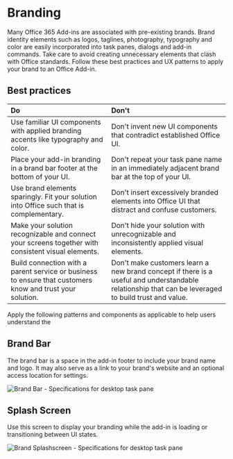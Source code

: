 # Branding

Many Office 365 Add-ins are associated with pre-existing brands. Brand identity elements such as logos, taglines, photography, typography and color are easily incorporated into task panes, dialogs and add-in commands. Take care to avoid creating unnecessary elements that clash with Office standards. Follow these best practices and UX patterns to apply your brand to an Office Add-in.

## Best practices

|Do |Don't|
|:---- |:----|
|Use familiar UI components with applied branding accents like typography and color.|Don't invent new UI components that contradict established Office UI.|
|Place your add-in branding in a brand bar footer at the bottom of your UI.|Don't repeat your task pane name in an immediately adjacent brand bar at the top of your UI.|
|Use brand elements sparingly. Fit your solution into Office such that is complementary.|Don't insert excessively branded elements into Office UI that distract and confuse customers.|
|Make your solution recognizable and connect your screens together with consistent visual elements.|Don't hide your solution with unrecognizable and inconsistently applied visual elements.|
|Build connection with a parent service or business to ensure that customers know and trust your solution.|Don't make customers learn a new brand concept if there is a useful and understandable relationship that can be leveraged to build trust and value.|

Apply the following patterns and components as applicable to help users understand the 

## Brand Bar

The brand bar is a space in the add-in footer to include your brand name and logo. It may also serve as a link to your brand's website and an optional access location for settings.

![Brand Bar - Specifications for desktop task pane](../images/brand_bar.png)

## Splash Screen

Use this screen to display your branding while the add-in is loading or transitioning between UI states.

![Brand Splashscreen - Specifications for desktop task pane](../images/splash_screen.png)
